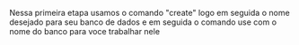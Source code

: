 Nessa primeira etapa usamos o comando "create" logo em seguida o nome desejado para seu banco de dados e em seguida o comando use com o nome do banco para voce trabalhar nele 